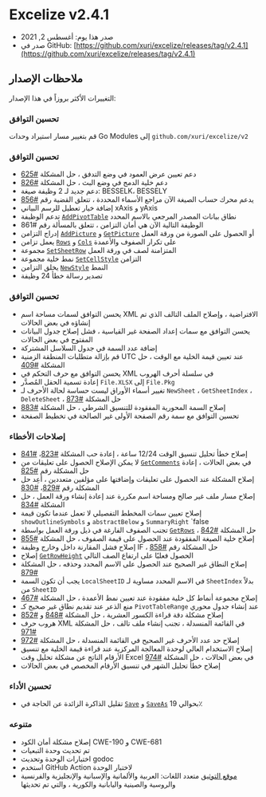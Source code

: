 # Excelize v2.4.1

* صدر هذا يوم: أغسطس 2, 2021
* صدر في GitHub: [https://github.com/xuri/excelize/releases/tag/v2.4.1](https://github.com/xuri/excelize/releases/tag/v2.4.1)

## ملاحظات الإصدار

التغييرات الأكثر بروزاً في هذا الإصدار:

### تحسين التوافق

قم بتغيير مسار استيراد وحدات Go Modules إلى `github.com/xuri/excelize/v2`

### تحسين التوافق

* دعم تعيين عرض العمود في وضع التدفق ، حل المشكلة [#625](https://github.com/xuri/excelize/issues/625)
* دعم خلية الدمج في وضع البث ، حل المشكلة [#826](https://github.com/xuri/excelize/issues/826)
* دعم جديد لـ 2 وظيفة صيغة: BESSELK، BESSELY
* يدعم محرك حساب الصيغة الآن مراجع الأسماء المحددة ، تتعلق القضية رقم [#856](https://github.com/xuri/excelize/issues/856)
* إضافة خيار تعطيل للرسم البياني xAxis و yAxis
* تدعم الوظيفة [`AddPivotTable`](https://pkg.go.dev/github.com/xuri/excelize/v2@v2.4.1#File.AddPivotTable) نطاق بيانات المصدر المرجعي بالاسم المحدد
* الوظيفة التالية الآن هي أمان التزامن ، تتعلق بالمسألة رقم #861
 * إدراج التزامن [`AddPicture`](https://pkg.go.dev/github.com/xuri/excelize/v2@v2.4.1#File.AddPicture) و [`GetPicture`](https://pkg.go.dev/github.com/xuri/excelize/v2@v2.4.1#File.GetPicture) أو الحصول على الصورة من ورقة العمل
 * يعمل تزامن [`Rows`](https://pkg.go.dev/github.com/xuri/excelize/v2@v2.4.1#File.Rows) و [`Cols`](https://pkg.go.dev/github.com/xuri/excelize/v2@v2.4.1#File.Cols) على تكرار الصفوف والأعمدة
 * مجموعة [`SetSheetRow`](https://pkg.go.dev/github.com/xuri/excelize/v2@v2.4.1#File.SetSheetRow) المتزامنة لصف في ورقة العمل
 * نمط خلية مجموعة [`SetCellStyle`](https://pkg.go.dev/github.com/xuri/excelize/v2@v2.4.1#File.SetCellStyle) التزامن
 * يخلق التزامن [`NewStyle`](https://pkg.go.dev/github.com/xuri/excelize/v2@v2.4.1#File.NewStyle) النمط
* تصدير رسالة خطأ 24 وظيفة

### تحسين التوافق

* يحسن التوافق لسمات مساحة اسم XML الافتراضية ، وإصلاح الملف التالف الذي تم إنشاؤه في بعض الحالات
* يحسن التوافق مع سمات إعداد الصفحة غير القياسية ، فشل إصلاح جدول البيانات المفتوح في بعض الحالات
* إضافة عدد السمة في جدول السلاسل المشتركة
* قم بإزالة متطلبات المنطقة الزمنية UTC عند تعيين قيمة الخلية مع الوقت ، حل المشكلة [#409](https://github.com/xuri/excelize/issues/409)
* يحسن التوافق مع حرف التحكم في XML في سلسلة أحرف الهروب
* إعادة تسمية الحقل المُصدَّر `File.XLSX` إلى `File.Pkg`
* تغيير أسماء الأوراق ليست حساسة لحالة الأحرف لـ `NewSheet` ، `GetSheetIndex` ، `DeleteSheet` ، حل المشكلة [#873](https://github.com/xuri/excelize/issues/873)
* إصلاح السمة المحورية المفقودة للتنسيق الشرطي ، حل المشكلة [#883](https://github.com/xuri/excelize/issues/883)
* تحسين التوافق مع سمة رقم الصفحة الأولى غير الصالحة في تخطيط الصفحة

### إصلاحات الأخطاء

* إصلاح خطأ تحليل تنسيق الوقت 12/24 ساعة ، إعادة حب المشكلة [#823](https://github.com/xuri/excelize/issues/823)، [#841](https://github.com/xuri/excelize/issues/841)
* لا يمكن الإصلاح الحصول على تعليقات من [`GetComments`](https://pkg.go.dev/github.com/xuri/excelize/v2@v2.4.1#File.GetComments) في بعض الحالات ، إعادة حل المشكلة رقم [#825](https://github.com/xuri/excelize/issues/825)
* إصلاح المشكلة عند الحصول على تعليقات وإضافتها على مؤلفين متعددين ، أعِد حل المشكلة رقم [#829](https://github.com/xuri/excelize/issues/829)، [#830](https://github.com/xuri/excelize/issues/830)
* إصلاح مسار ملف غير صالح ومساحة اسم مكررة عند إعادة إنشاء ورقة العمل ، حل المشكلة [#834](https://github.com/xuri/excelize/issues/834)
* إصلاح تعيين سمات المخطط التفصيلي لا تعمل عندما تكون قيمة `showOutlineSymbols` و `abstractBelow` و `SummaryRight` `false
* تجنب الصفوف الفارغة في ذيل ورقة العمل بواسطة [`GetRows`](https://pkg.go.dev/github.com/xuri/excelize/v2@v2.4.1#File.GetRows) ، حل المشكلة [#842](https://github.com/xuri/excelize/issues/842)
* إصلاح خلية الصيغة المفقودة عند الحصول على قيمة الصفوف ، حل المشكلة [#855](https://github.com/xuri/excelize/issues/855)
* إصلاح فشل المقارنة داخل وخارج وظيفة IF ، حل المشكلة رقم [#858](https://github.com/xuri/excelize/issues/858)
* إصلاح [`GetRowHeight`](https://pkg.go.dev/github.com/xuri/excelize/v2@v2.4.1#File.GetRowHeight) الحصول فعليًا على ارتفاع الصف التالي
* إصلاح النطاق غير الصحيح عند الحصول على الاسم المحدد وحذفه ، حل المشكلة [#879](https://github.com/xuri/excelize/issues/879)
* يجب أن تكون السمة `LocalSheetID` في الاسم المحدد مساوية لـ `SheetIndex` بدلاً من `SheetID`
* إصلاح مجموعة أنماط كل خلية مفقودة عند تعيين نمط الأعمدة ، حل المشكلة [#467](https://github.com/xuri/excelize/issues/467)
* منع الذعر عند تقديم نطاق غير صحيح كـ `PivotTableRange` عند إنشاء جدول محوري
* إصلاح مشكلة دقة قراءة الكسور العشرية ، حل المشكلة [#848](https://github.com/xuri/excelize/issues/848) و [#852](https://github.com/xuri/excelize/issues/852)
* هروب حرف XML في القائمة المنسدلة ، تجنب إنشاء ملف تالف ، حل المشكلة [#971](https://github.com/xuri/excelize/issues/971)
* إصلاح حد عدد الأحرف غير الصحيح في القائمة المنسدلة ، حل المشكلة [#972](https://github.com/xuri/excelize/issues/972)
* إصلاح الاستخدام العالي لوحدة المعالجة المركزية عند قراءة قيمة الخلية مع تنسيق الأرقام الناتج عن مشكلة تحليل وقت Excel في بعض الحالات ، حل المشكلة [#974](https://github.com/xuri/excelize/issues/974)
* إصلاح خطأ تحليل الشهر في تنسيق الأرقام المخصص في بعض الحالات

### تحسين الأداء

* تقليل الذاكرة الزائدة عن الحاجة في [`Save`](https://pkg.go.dev/github.com/xuri/excelize/v2@v2.4.1#File.Save) و [`SaveAs`](https://pkg.go.dev/github.com/xuri/excelize/v2@v2.4.1#File.SaveAs) بحوالي 19٪

### متنوعه

* إصلاح مشكلة أمان الكود CWE-190 و CWE-681
* تم تحديث وحدة التبعيات
* اختبارات الوحدة وتحديث godoc
* استخدم GitHub Action لاختبار الوحدة
* [موقع التوثيق](https://xuri.me/excelize) متعدد اللغات: العربية والألمانية والإسبانية والإنجليزية والفرنسية والروسية والصينية واليابانية والكورية ، والتي تم تحديثها
